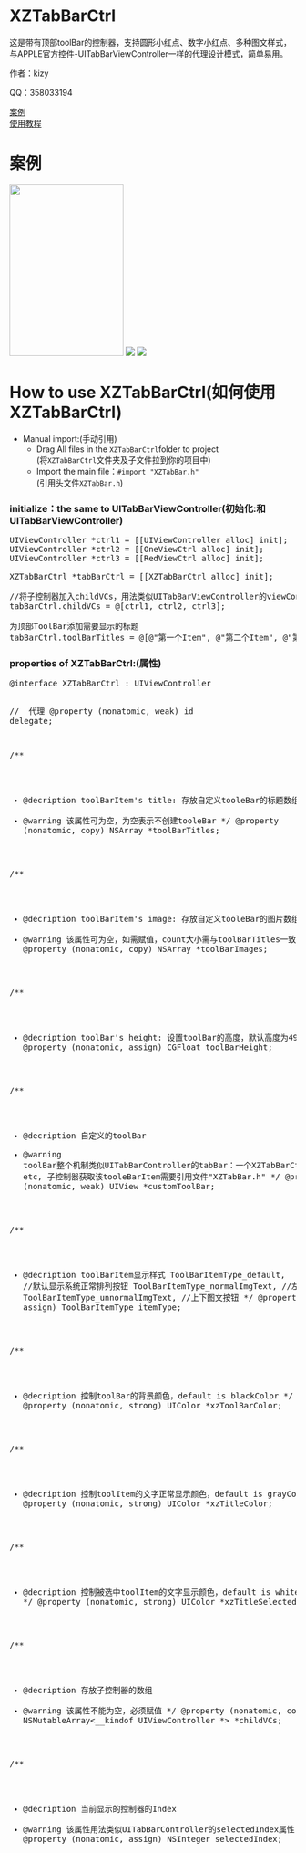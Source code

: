 # XZTabBarCtrl
<p>这是带有顶部toolBar的控制器，支持圆形小红点、数字小红点、多种图文样式，与APPLE官方控件-UITabBarViewController一样的代理设计模式，简单易用。</p>
<p>作者：kizy</p>
<p>QQ：358033194</p>
<a href="#case">案例</a><br>
<a href = "#use">使用教程</a>
<h1 name = "case">案例</h1>
<img src = "example1.png" style = "width: 200px; height: 300px;"\>
<img src = "example2.png" \>
<img src = "example3.png" \>
<h1 name = "use">How to use XZTabBarCtrl(如何使用XZTabBarCtrl)</h1>
<ul>
<li>Manual import:(手动引用)
<ul>
<li>
Drag All files in the <code>XZTabBarCtrl</code>folder to project<br>
(将<code>XZTabBarCtrl</code>文件夹及子文件拉到你的项目中)
</li>
<li>
Import the main file：<code>#import "XZTabBar.h"</code><br>
(引用头文件<code>XZTabBar.h</code>)</li>
</ul>
</li>
</ul>
<h3>initialize：the same to UITabBarViewController(初始化:和UITabBarViewController)</h3>

<pre>
UIViewController *ctrl1 = [[UIViewController alloc] init];
UIViewController *ctrl2 = [[OneViewCtrl alloc] init];
UIViewController *ctrl3 = [[RedViewCtrl alloc] init];

<span class="pl-c1">XZTabBarCtrl</span> *tabBarCtrl = [[<span class="pl-c1">XZTabBarCtrl</span> alloc] init];

<span class="pl-c">//将子控制器加入childVCs，用法类似UITabBarViewController的viewControllers</span>
tabBarCtrl.childVCs = @[ctrl1, ctrl2, ctrl3];

<span class="pl-c">为顶部ToolBar添加需要显示的标题</span>
tabBarCtrl.toolBarTitles = @[@"第一个Item", @"第二个Item", @"第三个Item"];
</pre>
<h3>properties of XZTabBarCtrl:(属性)</h3>
<pre><span class="pl-k">@interface</span> <span class="pl-en">XZTabBarCtrl</span> : <span class="pl-e">UIViewController</span>

//  代理
@property (nonatomic, weak) id<XZTabBarCtrlDelegate> delegate;

/**
 *  @decription toolBarItem's title: 存放自定义tooleBar的标题数组
 *  @warning    该属性可为空，为空表示不创建tooleBar
 */
@property (nonatomic, copy) NSArray *toolBarTitles;

/**
 *  @decription toolBarItem's image: 存放自定义tooleBar的图片数组
 *  @warning    该属性可为空，如需赋值，count大小需与toolBarTitles一致
 */
@property (nonatomic, copy) NSArray *toolBarImages;

/**
 *  @decription toolBar's height: 设置toolBar的高度，默认高度为49.0f
 */
@property (nonatomic, assign) CGFloat toolBarHeight;

/**
 *  @decription 自定义的toolBar
 *  @warning    toolBar整个机制类似UITabBarController的tabBar：一个XZTabBarCtrl只有一个customeToolBar；每个子控制器拥有独立的ToolBarItem，可支持小红点、标题更改 etc, 子控制器获取该tooleBarItem需要引用文件"XZTabBar.h"
 */
@property (nonatomic, weak) UIView *customToolBar;

/**
 *  @decription toolBarItem显示样式
    ToolBarItemType_default,    //默认显示系统正常排列按钮
    ToolBarItemType_normalImgText,    //左右图文按钮
    ToolBarItemType_unnormalImgText,    //上下图文按钮
 */
@property (nonatomic, assign) ToolBarItemType itemType;

/**
 *  @decription  控制toolBar的背景颜色，default is blackColor
 */
@property (nonatomic, strong) UIColor *xzToolBarColor;

/**
 *  @decription  控制toolItem的文字正常显示颜色，default is grayColor
 */
@property (nonatomic, strong) UIColor *xzTitleColor;


/**
 *  @decription  控制被选中toolItem的文字显示颜色，default is whiteColor
 */
@property (nonatomic, strong) UIColor *xzTitleSelectedColor;

/**
 *  @decription 存放子控制器的数组
 *  @warning    该属性不能为空，必须赋值
 */
@property (nonatomic, copy) NSMutableArray<__kindof UIViewController *> *childVCs;

/**
 *  @decription  当前显示的控制器的Index
 *  @warning    该属性用法类似UITabBarController的selectedIndex属性
 */
@property (nonatomic, assign) NSInteger selectedIndex;
</pre>



